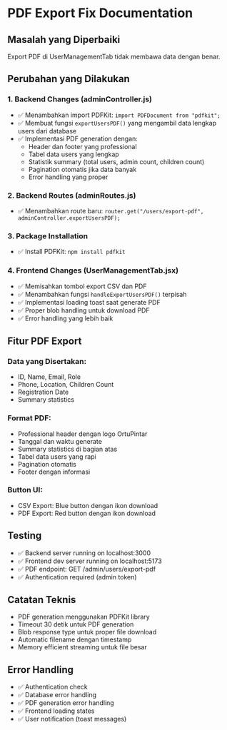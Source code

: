 # PDF Export Fix Documentation

## Masalah yang Diperbaiki

Export PDF di UserManagementTab tidak membawa data dengan benar.

## Perubahan yang Dilakukan

### 1. Backend Changes (adminController.js)

- ✅ Menambahkan import PDFKit: `import PDFDocument from "pdfkit";`
- ✅ Membuat fungsi `exportUsersPDF()` yang mengambil data lengkap users dari database
- ✅ Implementasi PDF generation dengan:
  - Header dan footer yang professional
  - Tabel data users yang lengkap
  - Statistik summary (total users, admin count, children count)
  - Pagination otomatis jika data banyak
  - Error handling yang proper

### 2. Backend Routes (adminRoutes.js)

- ✅ Menambahkan route baru: `router.get("/users/export-pdf", adminController.exportUsersPDF);`

### 3. Package Installation

- ✅ Install PDFKit: `npm install pdfkit`

### 4. Frontend Changes (UserManagementTab.jsx)

- ✅ Memisahkan tombol export CSV dan PDF
- ✅ Menambahkan fungsi `handleExportUsersPDF()` terpisah
- ✅ Implementasi loading toast saat generate PDF
- ✅ Proper blob handling untuk download PDF
- ✅ Error handling yang lebih baik

## Fitur PDF Export

### Data yang Disertakan:

- ID, Name, Email, Role
- Phone, Location, Children Count
- Registration Date
- Summary statistics

### Format PDF:

- Professional header dengan logo OrtuPintar
- Tanggal dan waktu generate
- Summary statistics di bagian atas
- Tabel data users yang rapi
- Pagination otomatis
- Footer dengan informasi

### Button UI:

- CSV Export: Blue button dengan ikon download
- PDF Export: Red button dengan ikon download

## Testing

- ✅ Backend server running on localhost:3000
- ✅ Frontend dev server running on localhost:5173
- ✅ PDF endpoint: GET /admin/users/export-pdf
- ✅ Authentication required (admin token)

## Catatan Teknis

- PDF generation menggunakan PDFKit library
- Timeout 30 detik untuk PDF generation
- Blob response type untuk proper file download
- Automatic filename dengan timestamp
- Memory efficient streaming untuk file besar

## Error Handling

- ✅ Authentication check
- ✅ Database error handling
- ✅ PDF generation error handling
- ✅ Frontend loading states
- ✅ User notification (toast messages)
